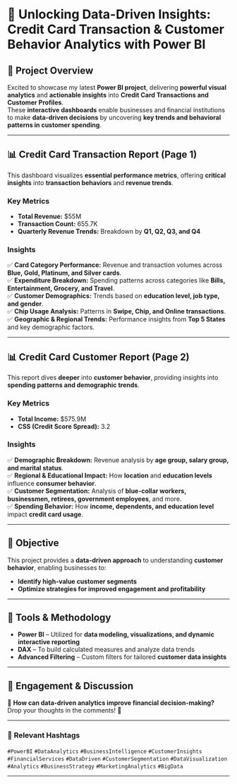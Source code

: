 # 🚀 Unlocking Data-Driven Insights: Credit Card Transaction & Customer Behavior Analytics with Power BI  

## 🔹 Project Overview  
Excited to showcase my latest **Power BI project**, delivering **powerful visual analytics** and **actionable insights** into **Credit Card Transactions and Customer Profiles**.  
These **interactive dashboards** enable businesses and financial institutions to make **data-driven decisions** by uncovering **key trends and behavioral patterns in customer spending**.  

---

## 📊 **Credit Card Transaction Report (Page 1)**  
This dashboard visualizes **essential performance metrics**, offering **critical insights** into **transaction behaviors** and **revenue trends**.  

### **Key Metrics**  
- **Total Revenue:** $55M  
- **Transaction Count:** 655.7K  
- **Quarterly Revenue Trends:** Breakdown by **Q1, Q2, Q3, and Q4**  

### **Insights**  
✅ **Card Category Performance:** Revenue and transaction volumes across **Blue, Gold, Platinum, and Silver cards**.  
✅ **Expenditure Breakdown:** Spending patterns across categories like **Bills, Entertainment, Grocery, and Travel**.  
✅ **Customer Demographics:** Trends based on **education level, job type, and gender**.  
✅ **Chip Usage Analysis:** Patterns in **Swipe, Chip, and Online transactions**.  
✅ **Geographic & Regional Trends:** Performance insights from **Top 5 States** and key demographic factors.  

---

## 📊 **Credit Card Customer Report (Page 2)**  
This report dives **deeper** into **customer behavior**, providing insights into **spending patterns and demographic trends**.  

### **Key Metrics**  
- **Total Income:** $575.9M  
- **CSS (Credit Score Spread):** 3.2  

### **Insights**  
✅ **Demographic Breakdown:** Revenue analysis by **age group, salary group, and marital status**.  
✅ **Regional & Educational Impact:** How **location** and **education levels** influence **consumer behavior**.  
✅ **Customer Segmentation:** Analysis of **blue-collar workers, businessmen, retirees, government employees**, and more.  
✅ **Spending Behavior:** How **income, dependents, and education level** impact **credit card usage**.  

---

## 🎯 **Objective**  
This project provides a **data-driven approach** to understanding **customer behavior**, enabling businesses to:  
- **Identify high-value customer segments**  
- **Optimize strategies for improved engagement and profitability**  

---

## 🔮 **Tools & Methodology**  
- **Power BI** – Utilized for **data modeling, visualizations, and dynamic interactive reporting**  
- **DAX** – To build calculated measures and analyze data trends  
- **Advanced Filtering** – Custom filters for tailored **customer data insights**  
 
---

## 🌟 **Engagement & Discussion**  
💬 **How can data-driven analytics improve financial decision-making?**  
Drop your thoughts in the comments! 🚀  

---

### 🔖 **Relevant Hashtags**  
`#PowerBI` `#DataAnalytics` `#BusinessIntelligence` `#CustomerInsights` `#FinancialServices` `#DataDriven` `#CustomerSegmentation` `#DataVisualization` `#Analytics` `#BusinessStrategy` `#MarketingAnalytics` `#BigData`  

---

